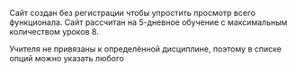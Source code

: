 Сайт создан без регистрации чтобы упростить просмотр всего функционала. Сайт рассчитан на 5-дневное обучение с максимальным количеством уроков 8.

Учителя не привязаны к определённой дисциплине, поэтому в списке опций можно указать любого